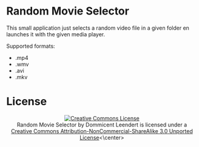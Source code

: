 Random Movie Selector
=====================
This small application just selects a random video file in a given folder en launches it with the given media player.

Supported formats:

+   .mp4
+   .wmv
+   .avi
+   .mkv

License
=======
<center><a rel="license" href="http://creativecommons.org/licenses/by-nc-sa/3.0/"><img alt="Creative Commons License" style="border-width:0" src="http://i.creativecommons.org/l/by-nc-sa/3.0/88x31.png" /></a><br /><span xmlns:dct="http://purl.org/dc/terms/" href="http://purl.org/dc/dcmitype/InteractiveResource" property="dct:title" rel="dct:type">Random Movie Selector</span> by <span xmlns:cc="http://creativecommons.org/ns#" property="cc:attributionName">Dommicent Leendert</span> is licensed under a <a rel="license" href="http://creativecommons.org/licenses/by-nc-sa/3.0/">Creative Commons Attribution-NonCommercial-ShareAlike 3.0 Unported License</a><\center>